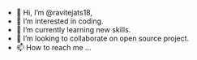 - 👋 Hi, I’m @ravitejats18,
- 👀 I’m interested in coding.
- 🌱 I’m currently learning new skills.
- 💞️ I’m looking to collaborate on open source project.
- 📫 How to reach me ...

<!---
ravitejats18/ravitejats18 is a ✨ special ✨ repository because its `README.md` (this file) appears on your GitHub profile.
You can click the Preview link to take a look at your changes.
--->
